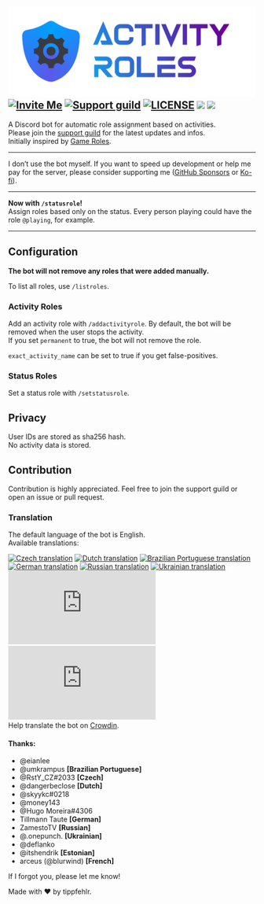 ![Activity Roles](./img/header.png)
[![Invite Me](https://img.shields.io/static/v1?style=for-the-badge&logo=discord&logoColor=FFF&label=&message=invite%20me&color=7289DA)](https://discord.com/api/oauth2/authorize?client_id=813130993640013874&permissions=268435456&scope=bot%20applications.commands)
[![Support guild](https://img.shields.io/discord/958393035543175258?label=support&logo=DISCORD&style=for-the-badge)](https://discord.gg/3K9Yx4ufN7)
[![LICENSE](https://img.shields.io/github/license/tippf3hlr/activity-roles?style=for-the-badge)](./LICENSE)
![](https://img.shields.io/github/package-json/v/tippf3hlr/activity-roles?style=for-the-badge)
![](https://img.shields.io/github/last-commit/tippf3hlr/activity-roles?style=for-the-badge)
---

A Discord bot for automatic role assignment based on activities. \
Please join the [support guild](https://discord.gg/3K9Yx4ufN7) for the latest updates and infos. \
Initially inspired by [Game Roles](https://top.gg/bot/511010215290863636).

---

I don’t use the bot myself. If you want to speed up development or help
me pay for the server, please consider supporting me ([GitHub Sponsors](https://github.com/sponsors/tippfehlr) or [Ko-fi](https://ko-fi.com/Z8Z7SYDDJ)).

---

**Now with `/statusrole`!** \
Assign roles based only on the status.
Every person playing could have the role `@playing`, for example.

---

## Configuration

**The bot will not remove any roles that were added manually.**

To list all roles, use `/listroles`.

### Activity Roles

Add an activity role with `/addactivityrole`.
By default, the bot will be removed when the user stops the activity. \
If you set `permanent` to true, the bot will not remove the role.

`exact_activity_name` can be set to true if you get false-positives.

### Status Roles

Set a status role with `/setstatusrole`.

## Privacy

User IDs are stored as sha256 hash. \
No activity data is stored.

## Contribution

Contribution is highly appreciated. Feel free to join the support
guild or open an issue or pull request.

### Translation

The default language of the bot is English. \
Available translations:

[![Czech translation](https://img.shields.io/badge/dynamic/json?color=blue&label=Czech&style=for-the-badge&logo=crowdin&query=%24.progress.0.data.translationProgress&url=https%3A%2F%2Fbadges.awesome-crowdin.com%2Fstats-15099081-554085.json)](https://crowdin.com/project/activity-roles/cs)
[![Dutch translation](https://img.shields.io/badge/dynamic/json?color=blue&label=Dutch&style=for-the-badge&logo=crowdin&query=%24.progress.2.data.translationProgress&url=https%3A%2F%2Fbadges.awesome-crowdin.com%2Fstats-15099081-554085.json)](https://crowdin.com/project/activity-roles/nl)
[![Brazilian Portuguese translation](https://img.shields.io/badge/dynamic/json?color=blue&label=Brazilian%20Portuguese&style=for-the-badge&logo=crowdin&query=%24.progress.3.data.translationProgress&url=https%3A%2F%2Fbadges.awesome-crowdin.com%2Fstats-15099081-554085.json)](https://crowdin.com/project/activity-roles/pt-BR)
[![German translation](https://img.shields.io/badge/dynamic/json?color=blue&label=German&style=for-the-badge&logo=crowdin&query=%24.progress.1.data.translationProgress&url=https%3A%2F%2Fbadges.awesome-crowdin.com%2Fstats-15099081-554085.json)](https://crowdin.com/project/activity-roles/de)
[![Russian translation](https://img.shields.io/badge/dynamic/json?color=blue&label=Russian&style=for-the-badge&logo=crowdin&query=%24.progress.4.data.translationProgress&url=https%3A%2F%2Fbadges.awesome-crowdin.com%2Fstats-15099081-554085-update.json)](https://crowdin.com/project/activity-roles/ru)
[![Ukrainian translation](https://img.shields.io/badge/dynamic/json?color=blue&label=Ukranian&style=for-the-badge&logo=crowdin&query=%24.progress.5.data.translationProgress&url=https%3A%2F%2Fbadges.awesome-crowdin.com%2Fstats-15099081-554085.json)](https://crowdin.com/project/activity-roles/uk)
[![Estonian translation](<https://img.shields.io/badge/dynamic/json?color=blue&label=Estonian&style=for-the-badge&logo=crowdin&query=%24.progress[?(@.data.languageId==%27et%27)].data.translationProgress&url=https%3A%2F%2Fbadges.awesome-crowdin.com%2Fstats-15099081-554085.json>)](https://crowdin.com/project/activity-roles/et)
[![French translation](<https://img.shields.io/badge/dynamic/json?color=blue&label=French&style=for-the-badge&logo=crowdin&query=%24.progress[?(@.data.languageId==%27fr%27)].data.translationProgress&url=https%3A%2F%2Fbadges.awesome-crowdin.com%2Fstats-15099081-554085.json>)](https://crowdin.com/project/activity-roles/fr) \
Help translate the bot on [Crowdin](https://crowdin.com/project/activity-roles).

#### Thanks:

- @eianlee
- @umkrampus **[Brazilian Portuguese]**
- @RstY_CZ#2033 **[Czech]**
- @dangerbeclose **[Dutch]**
- @skyykc#0218
- @money143
- @Hugo Moreira#4306
- Tillmann Taute **[German]**
- ZamestoTV **[Russian]**
- @.onepunch. **[Ukrainian]**
- @deflanko
- @itshendrik **[Estonian]**
- arceus (@blurwind) **[French]**

If I forgot you, please let me know!

Made with ❤️ by tippfehlr.
